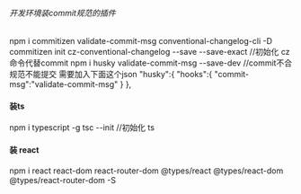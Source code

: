 ######  开发环境装commit规范的插件 
npm i commitizen validate-commit-msg conventional-changelog-cli -D 
commitizen init cz-conventional-changelog --save --save-exact   //初始化 cz命令代替commit
npm i husky validate-commit-msg --save-dev //commit不合规范不能提交 需要加入下面这个json
"husky":{
    "hooks":{
      "commit-msg":"validate-commit-msg"
    }
  },

#### 装ts   
npm i typescript -g 
tsc --init //初始化 ts

####  装 react
npm i react react-dom react-router-dom @types/react @types/react-dom @types/react-router-dom -S